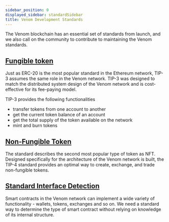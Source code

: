 ```yaml
---
sidebar_position: 0
displayed_sidebar: standardSidebar
title: Venom Development Standards
---
```


The Venom blockchain has an essential set of standards from launch, and we also call on the community to contribute to maintaining the Venom standards.

## [Fungible token](/standards/TIP-3/core-description)

Just as ERC-20 is the most popular standard in the Ethereum network, TIP-3 assumes the same role in the Venom network. TIP-3 was designed to match the distributed system design of the Venom network and is cost-effective for its fee-paying model.

TIP-3 provides the following functionalities

- transfer tokens from one account to another  
- get the current token balance of an account  
- get the total supply of the token available on the network  
- mint and burn tokens  

## [Non-Fungible Token](/standards/TIP-4/core-description)

The standard describes the second most popular type of token as NFT. Designed specifically for the architecture of the Venom network is built, the TIP-4 standard provides an optimal way to create, exchange, and trade non-fungible tokens.

## [Standard Interface Detection](/standards/TIP-6/core-description)

Smart contracts in the Venom network can implement a wide variety of functionality - wallets, tokens, exchanges and so on. We need a standard way to determine the type of smart contract without relying on knowledge of its internal structure.
